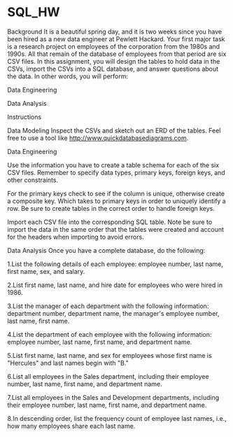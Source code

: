 # SQL_HW

Background
It is a beautiful spring day, and it is two weeks since you have been hired as a new data engineer at Pewlett Hackard. Your first major task is a research project on employees of the corporation from the 1980s and 1990s. All that remain of the database of employees from that period are six CSV files.
In this assignment, you will design the tables to hold data in the CSVs, import the CSVs into a SQL database, and answer questions about the data. In other words, you will perform:


Data Engineering


Data Analysis



Instructions

Data Modeling
Inspect the CSVs and sketch out an ERD of the tables. Feel free to use a tool like http://www.quickdatabasediagrams.com.

Data Engineering


Use the information you have to create a table schema for each of the six CSV files. Remember to specify data types, primary keys, foreign keys, and other constraints.

For the primary keys check to see if the column is unique, otherwise create a composite key. Which takes to primary keys in order to uniquely identify a row.
Be sure to create tables in the correct order to handle foreign keys.



Import each CSV file into the corresponding SQL table. Note be sure to import the data in the same order that the tables were created and account for the headers when importing to avoid errors.



Data Analysis
Once you have a complete database, do the following:


1.List the following details of each employee: employee number, last name, first name, sex, and salary.


2.List first name, last name, and hire date for employees who were hired in 1986.


3.List the manager of each department with the following information: department number, department name, the manager's employee number, last name, first name.


4.List the department of each employee with the following information: employee number, last name, first name, and department name.


5.List first name, last name, and sex for employees whose first name is "Hercules" and last names begin with "B."


6.List all employees in the Sales department, including their employee number, last name, first name, and department name.


7.List all employees in the Sales and Development departments, including their employee number, last name, first name, and department name.


8.In descending order, list the frequency count of employee last names, i.e., how many employees share each last name.




